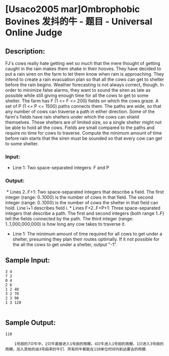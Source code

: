 # [Usaco2005 mar]Ombrophobic Bovines 发抖的牛 - 题目 - Universal Online Judge

## Description: 

FJ's cows really hate getting wet so much that the mere thought of getting caught in the rain makes them shake in their hooves. They have decided to put a rain siren on the farm to let them know when rain is approaching. They intend to create a rain evacuation plan so that all the cows can get to shelter before the rain begins. Weather forecasting is not always correct, though. In order to minimize false alarms, they want to sound the siren as late as possible while still giving enough time for all the cows to get to some shelter. The farm has F (1 <= F <= 200) fields on which the cows graze. A set of P (1 <= P <= 1500) paths connects them. The paths are wide, so that any number of cows can traverse a path in either direction. Some of the farm's fields have rain shelters under which the cows can shield themselves. These shelters are of limited size, so a single shelter might not be able to hold all the cows. Fields are small compared to the paths and require no time for cows to traverse. Compute the minimum amount of time before rain starts that the siren must be sounded so that every cow can get to some shelter. 

### Input: 

* Line 1: Two space-separated integers: F and P 

### Output: 

 * Lines 2..F+1: Two space-separated integers that describe a field. The first integer (range: 0..1000) is the number of cows in that field. The second integer (range: 0..1000) is the number of cows the shelter in that field can hold. Line i+1 describes field i. * Lines F+2..F+P+1: Three space-separated integers that describe a path. The first and second integers (both range 1..F) tell the fields connected by the path. The third integer (range: 1..1,000,000,000) is how long any cow takes to traverse it. 

* Line 1: The minimum amount of time required for all cows to get under a shelter, presuming they plan their routes optimally. If it not possible for the all the cows to get under a shelter, output "-1". 


## Sample Input: 
```
3 4
7 2
0 4
2 6
1 2 40
3 2 70
2 3 90
1 3 120


```

## Sample Output: 
```
110

    1号田的7只牛中，2只牛直接进入1号田的雨棚，4只牛进入1号田的雨棚，1只进入3号田的雨棚，加入其他的由3号田来的牛们．所有的牛都能在110单位时间内到达要去的雨棚．
```

